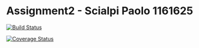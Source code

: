 # Assignment2 - Scialpi Paolo 1161625

[![Build Status](https://travis-ci.com/Paoloscia/Assigment_gelateria.svg?branch=master)](https://travis-ci.com/github/Paoloscia/Assigment_gelateria)

[![Coverage Status](https://coveralls.io/repos/github/Paoloscia/Assigment_gelateria/badge.svg)](https://coveralls.io/github/Paoloscia/Assigment_gelateria)
